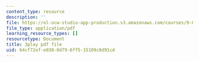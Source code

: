 ```yaml
---
content_type: resource
description: ''
file: https://ol-ocw-studio-app-production.s3.amazonaws.com/courses/9-00sc-introduction-to-psychology-fall-2011/64cf72efe0380d796ff515109c0d91cd_lBU64nfe8nM.pdf
file_type: application/pdf
learning_resource_types: []
resourcetype: Document
title: 3play pdf file
uid: 64cf72ef-e038-0d79-6ff5-15109c0d91cd
---
```

